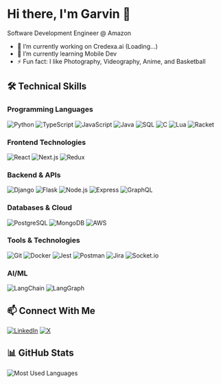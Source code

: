 # Hi there, I'm Garvin 👋

Software Development Engineer @ Amazon

- 🔭 I’m currently working on Credexa.ai (Loading...)
- 🌱 I’m currently learning Mobile Dev
- ⚡ Fun fact: I like Photography, Videography, Anime, and Basketball

## 🛠️ Technical Skills

### Programming Languages

![Python](https://img.shields.io/badge/-Python-3776AB?style=flat-square&logo=python&logoColor=white)
![TypeScript](https://img.shields.io/badge/-TypeScript-3178C6?style=flat-square&logo=typescript&logoColor=white)
![JavaScript](https://img.shields.io/badge/-JavaScript-F7DF1E?style=flat-square&logo=javascript&logoColor=black)
![Java](https://img.shields.io/badge/-Java-ED8B00?style=flat-square&logo=java&logoColor=white)
![SQL](https://img.shields.io/badge/-SQL-4479A1?style=flat-square&logo=mysql&logoColor=white)
![C](https://img.shields.io/badge/-C-A8B9CC?style=flat-square&logo=c&logoColor=black)
![Lua](https://img.shields.io/badge/-Lua-2C2D72?style=flat-square&logo=lua&logoColor=white)
![Racket](https://img.shields.io/badge/-Racket-9F1D20?style=flat-square&logo=racket&logoColor=white)

### Frontend Technologies

![React](https://img.shields.io/badge/-React-61DAFB?style=flat-square&logo=react&logoColor=black)
![Next.js](https://img.shields.io/badge/-Next.js-000000?style=flat-square&logo=next.js&logoColor=white)
![Redux](https://img.shields.io/badge/-Redux-764ABC?style=flat-square&logo=redux&logoColor=white)

### Backend & APIs

![Django](https://img.shields.io/badge/-Django-092E20?style=flat-square&logo=django&logoColor=white)
![Flask](https://img.shields.io/badge/-Flask-000000?style=flat-square&logo=flask&logoColor=white)
![Node.js](https://img.shields.io/badge/-Node.js-339933?style=flat-square&logo=node.js&logoColor=white)
![Express](https://img.shields.io/badge/-Express-000000?style=flat-square&logo=express&logoColor=white)
![GraphQL](https://img.shields.io/badge/-GraphQL-E10098?style=flat-square&logo=graphql&logoColor=white)

### Databases & Cloud

![PostgreSQL](https://img.shields.io/badge/-PostgreSQL-336791?style=flat-square&logo=postgresql&logoColor=white)
![MongoDB](https://img.shields.io/badge/-MongoDB-47A248?style=flat-square&logo=mongodb&logoColor=white)
![AWS](https://img.shields.io/badge/-AWS-232F3E?style=flat-square&logo=amazon-aws&logoColor=white)

### Tools & Technologies

![Git](https://img.shields.io/badge/-Git-F05032?style=flat-square&logo=git&logoColor=white)
![Docker](https://img.shields.io/badge/-Docker-2496ED?style=flat-square&logo=docker&logoColor=white)
![Jest](https://img.shields.io/badge/-Jest-C21325?style=flat-square&logo=jest&logoColor=white)
![Postman](https://img.shields.io/badge/-Postman-FF6C37?style=flat-square&logo=postman&logoColor=white)
![Jira](https://img.shields.io/badge/-Jira-0052CC?style=flat-square&logo=jira&logoColor=white)
![Socket.io](https://img.shields.io/badge/-Socket.io-010101?style=flat-square&logo=socket.io&logoColor=white)

### AI/ML

![LangChain](https://img.shields.io/badge/-LangChain-00FF00?style=flat-square&logo=langchain&logoColor=black)
![LangGraph](https://img.shields.io/badge/-LangGraph-FF6B6B?style=flat-square&logo=langgraph&logoColor=white)

## 📫 Connect With Me

[![LinkedIn](https://img.shields.io/badge/-LinkedIn-0077B5?style=flat-square&logo=linkedin&logoColor=white)](https://linkedin.com/in/garvinec)
[![X](https://img.shields.io/badge/-X-000000?style=flat-square&logo=twitter&logoColor=white)](https://x.com/garvinechan)

## 📊 GitHub Stats

<img src="https://github-readme-stats.vercel.app/api/top-langs/?username=garvinec&layout=compact&theme=radical" alt="Most Used Languages" />
